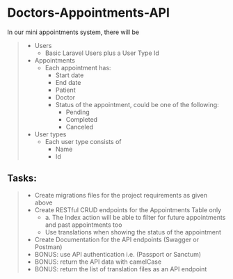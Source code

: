 # Doctors-Appointments-API
In our mini appointments system, there will be


> * Users
>   * Basic Laravel Users plus a User Type Id
> * Appointments
>   * Each appointment has:
>       * Start date
>       * End date
>       * Patient
>       * Doctor
>       * Status of the appointment, could be one of the following:
>           * Pending
>           * Completed
>           * Canceled
> * User types
>   * Each user type consists of
>       * Name
>       * Id
>

## Tasks:
>   * Create migrations files for the project requirements as given above
>   * Create RESTful CRUD endpoints for the Appointments Table only
>       * a. The Index action will be able to filter for future appointments and past appointments too
>       * Use translations when showing the status of the appointment
>   * Create Documentation for the API endpoints (Swagger or Postman)
>   * BONUS: use API authentication i.e. (Passport or Sanctum)
>   * BONUS: return the API data with camelCase
>   * BONUS: return the list of translation files as an API endpoint
>
